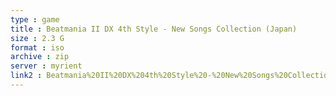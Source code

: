 ```yaml
---
type : game
title : Beatmania II DX 4th Style - New Songs Collection (Japan)
size : 2.3 G
format : iso
archive : zip
server : myrient
link2 : Beatmania%20II%20DX%204th%20Style%20-%20New%20Songs%20Collection%20%28Japan%29
---
```

